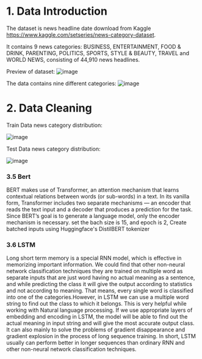 # 1. Data Introduction
The dataset is news headline date download from Kaggle https://www.kaggle.com/setseries/news-category-dataset.

It contains 9 news categories: BUSINESS, ENTERTAINMENT, FOOD & DRINK, PARENTING, POLITICS, SPORTS, STYLE & BEAUTY, TRAVEL and WORLD NEWS, consisting of 44,910 news headlines.

Preview of dataset:
![image](https://user-images.githubusercontent.com/89607189/144772167-20e9c53f-b684-4fa2-8131-1c7330c2fcd3.png)

The data contains nine different categories:
![image](https://user-images.githubusercontent.com/89607189/144772236-5748adb4-4ef0-4615-adbf-cca9aca91e04.png)

# 2. Data Cleaning
Train Data news category distribution:

![image](https://user-images.githubusercontent.com/89607189/144772555-6d6d985f-9a27-4724-b094-9ba3a3b76cc6.png)

Test Data news category distribution:

![image](https://user-images.githubusercontent.com/89607189/144772575-2b74a383-b46d-4f4a-a19b-50871c322fb9.png)

### 3.5 Bert
BERT makes use of Transformer, an attention mechanism that learns contextual relations between words (or sub-words) in a text. In its vanilla form, Transformer includes two separate mechanisms — an encoder that reads the text input and a decoder that produces a prediction for the task. Since BERT’s goal is to generate a language model, only the encoder mechanism is necessary. 
set the bach size is 15, and epoch is 2, Create batched inputs using Huggingface's DistilBERT tokenizer
### 3.6 LSTM
Long short term memory is a special RNN model, which is effective in memorizing important information. We could find that other non-neural network classification techniques they are trained on multiple word as separate inputs that are just word having no actual meaning as a sentence, and while predicting the class it will give the output according to statistics and not according to meaning. That means, every single word is classified into one of the categories.However, in LSTM we can use a multiple word string to find out the class to which it belongs. This is very helpful while working with Natural language processing. If we use appropriate layers of embedding and encoding in LSTM, the model will be able to find out the actual meaning in input string and will give the most accurate output class. It can also mainly to solve the problems of gradient disappearance and gradient explosion in the process of long sequence training. In short, LSTM usually can perform better in longer sequences than ordinary RNN and other non-neural network classification techniques.
